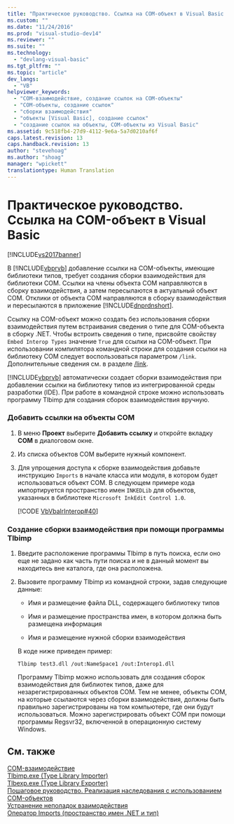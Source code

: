 ```yaml
---
title: "Практическое руководство. Ссылка на COM-объект в Visual Basic | Microsoft Docs"
ms.custom: ""
ms.date: "11/24/2016"
ms.prod: "visual-studio-dev14"
ms.reviewer: ""
ms.suite: ""
ms.technology: 
  - "devlang-visual-basic"
ms.tgt_pltfrm: ""
ms.topic: "article"
dev_langs: 
  - "VB"
helpviewer_keywords: 
  - "COM-взаимодействие, создание ссылок на COM-объекты"
  - "COM-объекты, создание ссылок"
  - "сборки взаимодействия"
  - "объекты [Visual Basic], создание ссылок"
  - "создание ссылок на объекты, COM-объекты из Visual Basic"
ms.assetid: 9c518fb4-27d9-4112-9e6a-5a7d0210af6f
caps.latest.revision: 13
caps.handback.revision: 13
author: "stevehoag"
ms.author: "shoag"
manager: "wpickett"
translationtype: Human Translation
---
```

# Практическое руководство. Ссылка на COM-объект в Visual Basic
[!INCLUDE[vs2017banner](../../../csharp/includes/vs2017banner.md)]

В [!INCLUDE[vbprvb](../../../csharp/programming-guide/concepts/linq/includes/vbprvb_md.md)] добавление ссылки на COM\-объекты, имеющие библиотеки типов, требует создания сборки взаимодействия для библиотеки COM.  Ссылки на члены объекта COM направляются в сборку взаимодействия, а затем пересылаются в актуальный объект COM.  Отклики от объекта COM направляются в сборку взаимодействия и пересылаются в приложение [!INCLUDE[dnprdnshort](../../../csharp/getting-started/includes/dnprdnshort_md.md)].  
  
 Ссылку на COM\-объект можно создать без использования сборки взаимодействия путем встраивания сведения о типе для COM\-объекта в сборку .NET.  Чтобы встроить сведения о типе, присвойте свойству `Embed Interop Types` значение `True` для ссылки на COM\-объект.  При использовании компилятора командной строки для создания ссылки на библиотеку COM следует воспользоваться параметром `/link`.  Дополнительные сведения см. в разделе [\/link](../../../visual-basic/reference/command-line-compiler/link.md).  
  
 [!INCLUDE[vbprvb](../../../csharp/programming-guide/concepts/linq/includes/vbprvb_md.md)] автоматически создает сборки взаимодействия при добавлении ссылки на библиотеку типов из интегрированной среды разработки \(IDE\).  При работе в командной строке можно использовать программу Tlbimp для создания сборок взаимодействия вручную.  
  
### Добавить ссылки на объекты COM  
  
1.  В меню **Проект** выберите **Добавить ссылку** и откройте вкладку **COM** в диалоговом окне.  
  
2.  Из списка объектов COM выберите нужный компонент.  
  
3.  Для упрощения доступа к сборке взаимодействия добавьте инструкцию `Imports` в начале класса или модуля, в котором будет использоваться объект COM.  В следующем примере кода импортируется пространство имен `INKEDLib` для объектов, указанных в библиотеке `Microsoft InkEdit Control 1.0`.  
  
     [!CODE [VbVbalrInterop#40](../CodeSnippet/VS_Snippets_VBCSharp/VbVbalrInterop#40)]  
  
### Создание сборки взаимодействия при помощи программы Tlbimp  
  
1.  Введите расположение программы Tlbimp в путь поиска, если оно еще не задано как часть пути поиска и не в данный момент вы находитесь вне каталога, где она расположена.  
  
2.  Вызовите программу Tlbimp из командной строки, задав следующие данные:  
  
    -   Имя и размещение файла DLL, содержащего библиотеку типов  
  
    -   Имя и размещение пространства имен, в котором должна быть размещена информация  
  
    -   Имя и размещение нужной сборки взаимодействия  
  
     В коде ниже приведен пример:  
  
    ```  
    Tlbimp test3.dll /out:NameSpace1 /out:Interop1.dll  
    ```  
  
     Программу Tlbimp можно использовать для создания сборок взаимодействия для библиотек типов, даже для незарегистрированных объектов COM.  Тем не менее, объекты COM, на которые ссылаются через сборки взаимодействия, должны быть правильно зарегистрированы на том компьютере, где они будут использоваться.  Можно зарегистрировать объект COM при помощи программы Regsvr32, включенной в операционную систему Windows.  
  
## См. также  
 [COM\-взаимодействие](../../../visual-basic/programming-guide/com-interop/index.md)   
 [Tlbimp.exe \(Type Library Importer\)](../Topic/Tlbimp.exe%20\(Type%20Library%20Importer\).md)   
 [Tlbexp.exe \(Type Library Exporter\)](../Topic/Tlbexp.exe%20\(Type%20Library%20Exporter\).md)   
 [Пошаговое руководство. Реализация наследования с использованием COM\-объектов](../../../visual-basic/programming-guide/com-interop/walkthrough-implementing-inheritance-with-com-objects.md)   
 [Устранение неполадок взаимодействия](../../../visual-basic/programming-guide/com-interop/troubleshooting-interoperability.md)   
 [Оператор Imports \(пространство имен .NET и тип\)](../../../visual-basic/language-reference/statements/imports-statement-net-namespace-and-type.md)